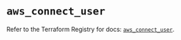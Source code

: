 # `aws_connect_user`

Refer to the Terraform Registry for docs: [`aws_connect_user`](https://registry.terraform.io/providers/hashicorp/aws/5.94.0/docs/resources/connect_user).
